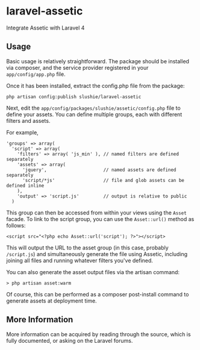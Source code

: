 laravel-assetic
===============
Integrate Assetic with Laravel 4

Usage
-----

Basic usage is relatively straightforward. The package should be installed
via composer, and the service provider registered in your `app/config/app.php` file.

Once it has been installed, extract the config.php file from the package:

    php artisan config:publish slushie/laravel-assetic

Next, edit the `app/config/packages/slushie/assetic/config.php` file to
define your assets. You can define multiple groups, each with different
filters and assets.

For example,

    'groups' => array(
      'script' => array(
        'filters' => array( 'js_min' ), // named filters are defined separately
        'assets' => array(
          'jquery',                     // named assets are defined separately
          'script/*js'                  // file and glob assets can be defined inline
        ),
        'output' => 'script.js'         // output is relative to public
      )

This group can then be accessed from within your views using the `Asset` facade. To
link to the script group, you can use the `Asset::url()` method as follows:

    <script src="<?php echo Asset::url('script'); ?>"></script>

This will output the URL to the asset group (in this case, probably `/script.js`) and
simultaneously generate the file using Assetic, including joining all files and
running whatever filters you've defined.

You can also generate the asset output files via the artisan command:

    > php artisan asset:warm

Of course, this can be performed as a composer post-install command to generate
assets at deployment time.

More Information
----------------

More information can be acquired by reading through the source, which is
fully documented, or asking on the Laravel forums.